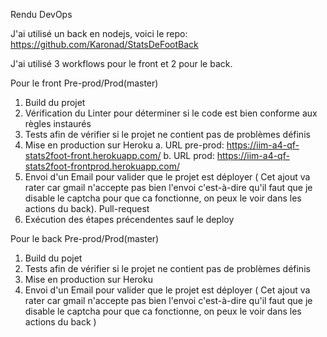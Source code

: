 Rendu DevOps

J'ai utilisé un back en nodejs, voici le repo: https://github.com/Karonad/StatsDeFootBack

J'ai utilisé 3 workflows pour le front et 2 pour le back.

Pour le front
Pre-prod/Prod(master)
1. Build du projet
2. Vérification du Linter pour déterminer si le code est bien conforme aux règles instaurés
3. Tests afin de vérifier si le projet ne contient pas de problèmes définis
4. Mise en production sur Heroku 
a. URL pre-prod: https://iim-a4-qf-stats2foot-front.herokuapp.com/
b. URL prod: https://iim-a4-qf-stats2foot-frontprod.herokuapp.com/
5. Envoi d'un Email pour valider que le projet est déployer ( Cet ajout va rater car gmail n'accepte pas bien l'envoi c'est-à-dire qu'il faut que je disable le captcha pour que ca fonctionne, on peux le voir dans les actions du back).
Pull-request
1. Exécution des étapes précendentes sauf le deploy

Pour le back
Pre-prod/Prod(master)
1. Build du pojet
2. Tests afin de vérifier si le projet ne contient pas de problèmes définis
3. Mise en production sur Heroku
4. Envoi d'un Email pour valider que le projet est déployer ( Cet ajout va rater car gmail n'accepte pas bien l'envoi c'est-à-dire qu'il faut que je disable le captcha pour que ca fonctionne, on peux le voir dans les actions du back )

      
